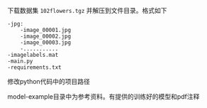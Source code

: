 下载数据集 `102flowers.tgz` 并解压到文件目录。格式如下
```
-jpg:
    -image_00001.jpg
    -image_00002.jpg
    -image_00003.jpg
    -...........
-imagelabels.mat
-main.py
-requirements.txt
```

修改python代码中的项目路径

model-example目录中为参考资料。有提供的训练好的模型和pdf注释